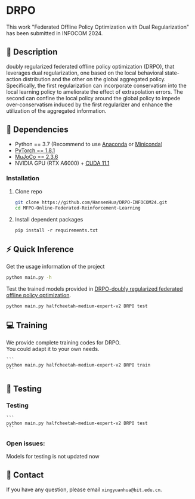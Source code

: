 # DRPO
This work "Federated Offline Policy Optimization with
Dual Regularization" has been submitted in INFOCOM 2024.
## :page_facing_up: Description
doubly regularized federated offline policy optimization (DRPO), that leverages dual regularization, one based on the local behavioral state-action distribution and the other on the global aggregated policy.
Specifically, the first regularization can incorporate conservatism into the local learning policy to ameliorate the effect of extrapolation errors. The second can confine the local policy around the global policy to impede over-conservatism induced by the first regularizer and enhance the utilization of the aggregated information.
## :wrench: Dependencies
- Python == 3.7 (Recommend to use [Anaconda](https://www.anaconda.com/download/#linux) or [Miniconda](https://docs.conda.io/en/latest/miniconda.html))
- [PyTorch == 1.8.1](https://pytorch.org/)
- [MuJoCo == 2.3.6](http://www.mujoco.org) 
- NVIDIA GPU (RTX A6000) + [CUDA 11.1](https://developer.nvidia.com/cuda-downloads)
### Installation
1. Clone repo
    ```bash
    git clone https://github.com/HansenHua/DRPO-INFOCOM24.git
    cd MFPO-Online-Federated-Reinforcement-Learning
    ```
2. Install dependent packages
    ```
    pip install -r requirements.txt
    ```
## :zap: Quick Inference

Get the usage information of the project
```bash
python main.py -h
```

Test the trained models provided in [DRPO-doubly regularized federated offline policy optimization](https://github.com/HansenHua/DRPO-INFOCOM24/tree/main).
```
python main.py halfcheetah-medium-expert-v2 DRPO test
```
## :computer: Training

We provide complete training codes for DRPO.<br>
You could adapt it to your own needs.

	```
    python main.py halfcheetah-medium-expert-v2 DRPO train
	```

## :checkered_flag: Testing
### Testing
	```
	python main.py halfcheetah-medium-expert-v2 DRPO test
	```

### Open issues:
Models for testing is not updated now 

## :e-mail: Contact

If you have any question, please email `xingyuanhua@bit.edu.cn`.
